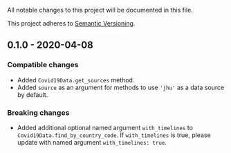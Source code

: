 All notable changes to this project will be documented in this file.

This project adheres to [Semantic Versioning](http://semver.org/spec/v2.0.0.html).

## 0.1.0 - 2020-04-08

### Compatible changes

- Added `Covid19Data.get_sources` method.
- Added `source` as an argument for methods to use `'jhu'` as a data source by default.

### Breaking changes
- Added additional optional named argument `with_timelines` to `Covid19Data.find_by_country_code`. If `with_timelines` is true, please update with named argument `with_timelines: true`.
